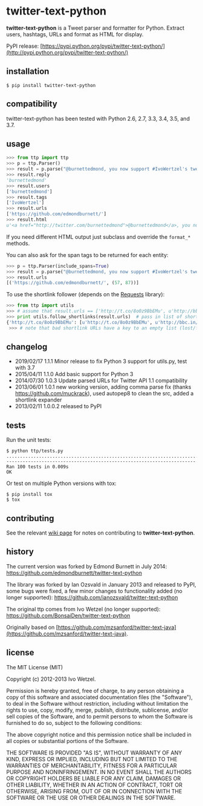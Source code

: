 twitter-text-python
===================

**twitter-text-python** is a Tweet parser and formatter for Python. Extract
users, hashtags, URLs and format as HTML for display.

PyPI release: [https://pypi.python.org/pypi/twitter-text-python/](http://pypi.python.org/pypi/twitter-text-python/)


installation
------------

    $ pip install twitter-text-python


compatibility
-------------

twitter-text-python has been tested with Python 2.6, 2.7, 3.3, 3.4, 3.5, and 3.7.


usage
-----

```python
>>> from ttp import ttp
>>> p = ttp.Parser()
>>> result = p.parse("@burnettedmond, you now support #IvoWertzel's tweet parser! https://github.com/edmondburnett/")
>>> result.reply
'burnettedmond'
>>> result.users
['burnettedmond']
>>> result.tags
['IvoWertzel']
>>> result.urls
['https://github.com/edmondburnett/']
>>> result.html
u'<a href="http://twitter.com/burnettedmond">@burnettedmond</a>, you now support <a href="https://twitter.com/search?q=%23IvoWertzel">#IvoWertzel</a>\'s tweet parser! <a href="https://github.com/edmondburnett/">https://github.com/edmondburnett/</a>'
```

If you need different HTML output just subclass and override the `format_*` methods.

You can also ask for the span tags to be returned for each entity:

```python
>>> p = ttp.Parser(include_spans=True)
>>> result = p.parse("@burnettedmond, you now support #IvoWertzel's tweet parser! https://github.com/edmondburnett/")
>>> result.urls
[('https://github.com/edmondburnett/', (57, 87))]
```


To use the shortlink follower (depends on the [Requests](http://docs.python-requests.org/) library):

```python
>>> from ttp import utils
>>> # assume that result.urls == ['http://t.co/8o0z9BbEMu', u'http://bbc.in/16dClPF']
>>> print utils.follow_shortlinks(result.urls)  # pass in list of shortlink URLs
{'http://t.co/8o0z9BbEMu': [u'http://t.co/8o0z9BbEMu', u'http://bbc.in/16dClPF', u'http://www.bbc.co.uk/sport/0/21711199#TWEET650562'], u'http://bbc.in/16dClPF': [u'http://bbc.in/16dClPF', u'http://www.bbc.co.uk/sport/0/21711199#TWEET650562']}
 >>> # note that bad shortlink URLs have a key to an empty list (lost/forgotten shortlink URLs don't generate any error)
```


changelog
---------

* 2019/02/17 1.1.1 Minor release to fix Python 3 support for utils.py, test with 3.7
* 2015/04/11 1.1.0 Add basic support for Python 3
* 2014/07/30 1.0.3 Update parsed URLs for Twitter API 1.1 compatibility
* 2013/06/01 1.0.1 new working version, adding comma parse fix (thanks https://github.com/muckrack), used autopep8 to clean the src, added a shortlink expander
* 2013/02/11 1.0.0.2 released to PyPI


tests
-----

Run the unit tests:

    $ python ttp/tests.py
    ....................................................................................................
    ----------------------------------------------------------------------
    Ran 100 tests in 0.009s
    OK

Or test on multiple Python versions with tox:

    $ pip install tox
    $ tox


contributing
------------

See the relevant [wiki
page](https://github.com/edmondburnett/twitter-text-python/wiki/Contributing) for
notes on contributing to **twitter-text-python**.


history
-------

The current version was forked by Edmond Burnett in July 2014:
https://github.com/edmondburnett/twitter-text-python

The library was forked by Ian Ozsvald in January 2013 and released to PyPI,
some bugs were fixed, a few minor changes to functionality added (no longer
supported): https://github.com/ianozsvald/twitter-text-python

The original ttp comes from Ivo Wetzel (no longer supported):
https://github.com/BonsaiDen/twitter-text-python

Originally based on
[https://github.com/mzsanford/twitter-text-java](https://github.com/mzsanford/twitter-text-java).


license
-------

The MIT License (MIT)

Copyright (c) 2012-2013 Ivo Wetzel.

Permission is hereby granted, free of charge, to any person obtaining a copy of
this software and associated documentation files (the "Software"), to deal in
the Software without restriction, including without limitation the rights to
use, copy, modify, merge, publish, distribute, sublicense, and/or sell copies
of the Software, and to permit persons to whom the Software is furnished to do
so, subject to the following conditions:

The above copyright notice and this permission notice shall be included in all
copies or substantial portions of the Software.

THE SOFTWARE IS PROVIDED "AS IS", WITHOUT WARRANTY OF ANY KIND, EXPRESS OR
IMPLIED, INCLUDING BUT NOT LIMITED TO THE WARRANTIES OF MERCHANTABILITY,
FITNESS FOR A PARTICULAR PURPOSE AND NONINFRINGEMENT. IN NO EVENT SHALL THE
AUTHORS OR COPYRIGHT HOLDERS BE LIABLE FOR ANY CLAIM, DAMAGES OR OTHER
LIABILITY, WHETHER IN AN ACTION OF CONTRACT, TORT OR OTHERWISE, ARISING FROM,
OUT OF OR IN CONNECTION WITH THE SOFTWARE OR THE USE OR OTHER DEALINGS IN THE
SOFTWARE.
